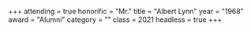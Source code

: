 +++
attending  = true
honorific  = "Mr."
title      = "Albert Lynn"
year       = "1968"
award      = "Alumni"
category   = ""
class      = 2021
headless   = true
+++
